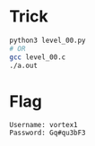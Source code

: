 # Trick

```bash
python3 level_00.py
# OR
gcc level_00.c
./a.out
```

# Flag

```
Username: vortex1
Password: Gq#qu3bF3
```
